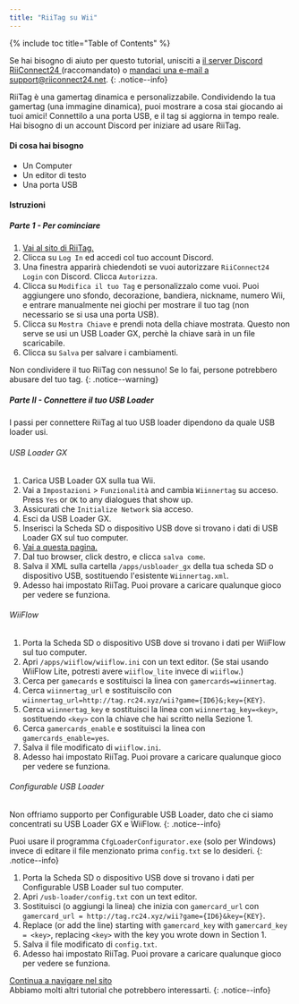 ```yaml
---
title: "RiiTag su Wii"
---
```


{% include toc title="Table of Contents" %}

Se hai bisogno di aiuto per questo tutorial, unisciti a [il server Discord RiiConnect24 ](https://discord.gg/b4Y7jfD) (raccomandato) o [mandaci una e-mail a support@riiconnect24.net](mailto:support@riiconnect24.net).
{: .notice--info}

RiiTag è una gamertag dinamica e personalizzabile. Condividendo la tua gamertag (una immagine dinamica), puoi mostrare a cosa stai giocando ai tuoi amici! Connettilo a una porta USB, e il tag si aggiorna in tempo reale. Hai bisogno di un account Discord per iniziare ad usare RiiTag.

#### Di cosa hai bisogno

* Un Computer
* Un editor di testo
* Una porta USB

#### Istruzioni

##### Parte 1 - Per cominciare

1. [Vai al sito di RiiTag.](https://tag.rc24.xyz/)
2. Clicca su `Log In` ed accedi col tuo account Discord.
3. Una finestra apparirà chiedendoti se vuoi autorizzare `RiiConnect24 Login` con Discord. Clicca `Autorizza`.
4. Clicca su `Modifica il tuo Tag` e personalizzalo come vuoi. Puoi aggiungere uno sfondo, decorazione, bandiera, nickname, numero Wii, e entrare manualmente nei giochi per mostrare il tuo tag (non necessario se si usa una porta USB).
5. Clicca su `Mostra Chiave` e prendi nota della chiave mostrata. Questo non serve se usi un USB Loader GX, perchè la chiave sarà in un file scaricabile.
6. Clicca su `Salva` per salvare i cambiamenti.

Non condividere il tuo RiiTag con nessuno! Se lo fai, persone potrebbero abusare del tuo tag.
{: .notice--warning}

##### Parte II - Connettere il tuo USB Loader

I passi per connettere RiiTag al tuo USB loader dipendono da quale USB loader usi.

###### USB Loader GX

1. Carica USB Loader GX sulla tua Wii.
2. Vai a `Impostazioni` > `Funzionalità` and cambia `Wiinnertag` su acceso. Press `Yes` or `OK` to any dialogues that show up.
3. Assicurati che `Initialize Network` sia acceso.
4. Esci da USB Loader GX.
5. Inserisci la Scheda SD o dispositivo USB dove si trovano i dati di USB Loader GX sul tuo computer.
6. [Vai a questa pagina.](https://tag.rc24.xyz/Wiinnertag.xml)
7. Dal tuo browser, click destro, e clicca `salva come`.
8. Salva il XML sulla cartella `/apps/usbloader_gx`  della tua scheda SD o dispositivo USB, sostituendo l'esistente `Wiinnertag.xml`.
9. Adesso hai impostato RiiTag. Puoi provare a caricare qualunque gioco per vedere se funziona.

###### WiiFlow

1. Porta la Scheda SD o dispositivo USB dove si trovano i dati per WiiFlow sul tuo computer.
2. Apri `/apps/wiiflow/wiiflow.ini` con un text editor. (Se stai usando WiiFlow Lite, potresti avere `wiiflow_lite` invece di `wiiflow`.)
3. Cerca per `gamecards` e sostituisci la linea con `gamercards=wiinnertag`.
4. Cerca `wiinnertag_url` e sostituiscilo con `wiinnertag_url=http://tag.rc24.xyz/wii?game={ID6}&;key={KEY}`.
5. Cerca `wiinnertag_key` e sostituisci la linea con `wiinnertag_key=<key>`, sostituendo `<key>` con la chiave che hai scritto nella Sezione 1.
6. Cerca `gamercards_enable` e sostituisci la linea con `gamercards_enable=yes`.
7. Salva il file modificato di `wiiflow.ini`.
8. Adesso hai impostato RiiTag. Puoi provare a caricare qualunque gioco per vedere se funziona.

###### Configurable USB Loader

Non offriamo supporto per Configurable USB Loader, dato che ci siamo concentrati su USB Loader GX e WiiFlow.
{: .notice--info}

Puoi usare il programma `CfgLoaderConfigurator.exe` (solo per Windows) invece di editare il file menzionato prima `config.txt` se lo desideri.
{: .notice--info}

1. Porta la Scheda SD o dispositivo USB dove si trovano i dati per Configurable USB Loader sul tuo computer.
2. Apri `/usb-loader/config.txt` con un text editor.
3. Sostituisci (o aggiungi la linea) che inizia con `gamercard_url` con `gamercard_url = http://tag.rc24.xyz/wii?game={ID6}&key={KEY}`.
4. Replace (or add the line) starting with `gamercard_key` with `gamercard_key = <key>`, replacing `<key>` with the key you wrote down in Section 1.
5. Salva il file modificato di `config.txt`.
6. Adesso hai impostato RiiTag. Puoi provare a caricare qualunque gioco per vedere se funziona.

[Continua a navigare nel sito](site-navigation)<br> Abbiamo molti altri tutorial che potrebbero interessarti.
{: .notice--info}
